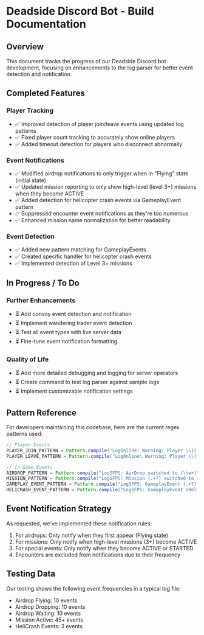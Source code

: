 # Deadside Discord Bot - Build Documentation

## Overview
This document tracks the progress of our Deadside Discord bot development, focusing on enhancements to the log parser for better event detection and notification.

## Completed Features

### Player Tracking
- ✅ Improved detection of player join/leave events using updated log patterns
- ✅ Fixed player count tracking to accurately show online players
- ✅ Added timeout detection for players who disconnect abnormally

### Event Notifications
- ✅ Modified airdrop notifications to only trigger when in "Flying" state (initial state)
- ✅ Updated mission reporting to only show high-level (level 3+) missions when they become ACTIVE
- ✅ Added detection for helicopter crash events via GameplayEvent pattern
- ✅ Suppressed encounter event notifications as they're too numerous
- ✅ Enhanced mission name normalization for better readability

### Event Detection
- ✅ Added new pattern matching for GameplayEvents
- ✅ Created specific handler for helicopter crash events
- ✅ Implemented detection of Level 3+ missions

## In Progress / To Do

### Further Enhancements
- ⏳ Add convoy event detection and notification
- ⏳ Implement wandering trader event detection
- ⏳ Test all event types with live server data
- ⏳ Fine-tune event notification formatting

### Quality of Life
- ⏳ Add more detailed debugging and logging for server operators
- ⏳ Create command to test log parser against sample logs
- ⏳ Implement customizable notification settings

## Pattern Reference

For developers maintaining this codebase, here are the current regex patterns used:

```java
// Player Events
PLAYER_JOIN_PATTERN = Pattern.compile("LogOnline: Warning: Player \\|(.+?) successfully registered!");
PLAYER_LEAVE_PATTERN = Pattern.compile("LogOnline: Warning: Player \\|(.+?) successfully unregistered from the session.");

// In-Game Events
AIRDROP_PATTERN = Pattern.compile("LogSFPS: AirDrop switched to (\\w+)");
MISSION_PATTERN = Pattern.compile("LogSFPS: Mission (.+?) switched to (\\w+)");
GAMEPLAY_EVENT_PATTERN = Pattern.compile("LogSFPS: GameplayEvent (.+?) switched to (\\w+)");
HELICRASH_EVENT_PATTERN = Pattern.compile("LogSFPS: GameplayEvent (HelicrashManager.+?)HelicrashEvent.+? switched to (\\w+)");
```

## Event Notification Strategy

As requested, we've implemented these notification rules:
1. For airdrops: Only notify when they first appear (Flying state)
2. For missions: Only notify when high-level missions (3+) become ACTIVE
3. For special events: Only notify when they become ACTIVE or STARTED
4. Encounters are excluded from notifications due to their frequency

## Testing Data

Our testing shows the following event frequencies in a typical log file:
- Airdrop Flying: 10 events
- Airdrop Dropping: 10 events
- Airdrop Waiting: 10 events
- Mission Active: 45+ events
- HeliCrash Events: 3 events
